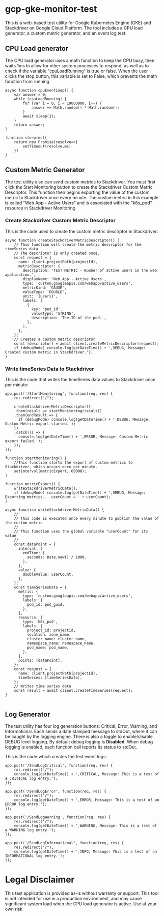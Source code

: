 # gcp-gke-monitor-test
This is a web-based test utility for Google Kubernetes Engine (GKE) and Stackdriver on Google Cloud Platform. The tool includes a CPU load generator, a custom metric generator, and an event log test.

## CPU Load generator
The CPU load generator uses a math function to keep the CPU busy, then waits 1ms to allow for other system processes to respond, as well as to check if the variable "cpuLoadRunning" is true or false. When the user clicks the stop button, this variable is set to False, which prevents the math function from running.
```
async function cpuEventLoop() {
	var answer = 0;
	while (cpuLoadRunning) {
		for (var i = 0; i < 10000000; i++) {
			answer += Math.random() * Math.random();
		}
		await sleep(1);
	}
	return answer;
}

function sleep(ms){
    return new Promise(resolve=>{
        setTimeout(resolve,ms)
    })
}
```

## Custom Metric Generator
The test utility also can send custom metrics to Stackdriver.  You must first click the Start Monitoring button to create the Stackdriver Custom Metric Descriptor. This function then begins exporting the value of the custom metric to Stackdriver once every minute. The custom metric in this example is called "Web App - Active Users" and is associated with the "k8s_pod" resource in Stackdriver Monitoring.

### Create Stackdriver Custom Metric Descriptor
This is the code used to create the custom metric descriptor in Stackdriver:
```
async function createStackdriverMetricDescriptor() {
	// This function will create the metric descriptor for the timeSeries data
	// The descriptor is only created once.
	const request = {
	  name: client.projectPath(projectId),
	  metricDescriptor: {
		description: 'TEST METRIC - Number of active users in the web application.',
		displayName: 'Web App - Active Users',
		type: 'custom.googleapis.com/webapp/active_users',
		metricKind: 'GAUGE',
		valueType: 'DOUBLE',
		unit: '{users}',
		labels: [
		  {
			key: 'pod_id',
			valueType: 'STRING',
			description: 'The ID of the pod.',
		  },
		],
	  },
	};
	// Creates a custom metric descriptor
	const [descriptor] = await client.createMetricDescriptor(request);
	if (debugMode) console.log(getDateTime() + ',DEBUG, Message: Created custom metric in Stackdriver.');
}
```

### Write timeSeries Data to Stackdriver
This is the code that writes the timeSeries data values to Stackdriver once per minute:
```
app.post('/StartMonitoring', function(req, res) {
	res.redirect("/");

	createStackdriverMetricDescriptor()
	.then(result => startMonitoring(result))
	.then(endResult => {
	  if (debugMode) console.log(getDateTime() + ',DEBUG, Message: Custom Metric export started.');
	})
	.catch(() => {
	  console.log(getDateTime() + ',ERROR, Message: Custom Metric export failed.');
	});
});

function startMonitoring() {
	//This function starts the export of custom metrics to Stackdriver, which occurs once per minute.
	setInterval(metricExport, 60000);
}

function metricExport() {
	writeStackdriverMetricData();
	if (debugMode) console.log(getDateTime() + ',DEBUG, Message: Exporting metrics... userCount = ' + userCount);
}

async function writeStackdriverMetricData() {
	//
	// This code is executed once every minute to publish the value of the custom metric
	//
	// This function uses the global variable "userCount" for its value
	//
	const dataPoint = {
	  interval: {
		endTime: {
		  seconds: Date.now() / 1000,
		},
	  },
	  value: {
		doubleValue: userCount,
	  },
	};
	const timeSeriesData = {
	  metric: {
		type: 'custom.googleapis.com/webapp/active_users',
		labels: {
		  pod_id: pod_guid,
		},
	  },
	  resource: {
		type: 'k8s_pod',
		labels: {
		  project_id: projectId,
		  location: zone_name,
		  cluster_name: cluster_name,
		  namespace_name: namespace_name,
		  pod_name: pod_name,
		},
	  },
	  points: [dataPoint],
	};
	const request = {
	  name: client.projectPath(projectId),
	  timeSeries: [timeSeriesData],
	};
	// Writes time series data
	const result = await client.createTimeSeries(request);
}


```


## Log Generator
The test utility has four log generation buttons: Critical, Error, Warning, and Informational. Each sends a date stamped message to stdOut, where it can be caught by the logging engine.  There is also a toggle to enable/disable DEBUG level logging. By default debug logging is **Disabled**. When debug logging is enabled, each function call reports its status to stdOut.

This is the code which creates the test event logs:
```
app.post('/SendLogCritical', function(req, res) {
	res.redirect("/");
	console.log(getDateTime() + ',CRITICAL, Message: This is a test of a CRITICAL log entry.');
});

app.post('/SendLogError', function(req, res) {
	res.redirect("/");
	console.log(getDateTime() + ',ERROR, Message: This is a test of an ERROR log entry.');
});

app.post('/SendLogWarning', function(req, res) {
	res.redirect("/");
	console.log(getDateTime() + ',WARNING, Message: This is a test of a WARNING log entry.');
});

app.post('/SendLogInformational', function(req, res) {
	res.redirect("/");
	console.log(getDateTime() + ',INFO, Message: This is a test of an INFORMATIONAL log entry.');
});
```


# Legal Disclaimer
This test application is provided as-is without warranty or support. This tool is not intended for use in a production environment, and may cause significant system load when the CPU load generator is active. Use at your own risk.

